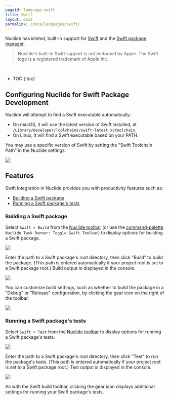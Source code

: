 ```yaml
---
pageid: language-swift
title: Swift
layout: docs
permalink: /docs/languages/swift/
---
```


Nuclide has *limited*, built-in support for [Swift](https://swift.org/) and the [Swift package manager](https://github.com/apple/swift-package-manager).

> Nuclide's built-in Swift support is not endorsed by Apple. The Swift
  logo is a registered trademark of Apple Inc.

<br/>

* TOC
{:toc}

## Configuring Nuclide for Swift Package Development

Nuclide will attempt to find a Swift executable automatically:

- On macOS, it will use the latest version of Swift installed, at `/Library/Developer/Toolchains/swift-latest.xctoolchain`.
- On Linux, it will find a Swift executable based on your PATH.

You may use a specific version of Swift by setting the "Swift Toolchain Path"
in the Nuclide settings:

![](/static/images/docs/language-swift-toolchain-path.png)

## Features

Swift integration in Nuclide provides you with productivity features such as:

- [Building a Swift package](#features__building-a-swift-package)
- [Running a Swift package's tests](#features__running-a-swift-packages-tests)

### Building a Swift package

Select `Swift > Build` from the [Nuclide toolbar](/docs/features/toolbar/#buttons)
(or use the [command-palette](/docs/editor/basics/#command-palette) `Nuclide Task Runner: Toggle Swift Toolbar`)
to display options for building a Swift package.

![](/static/images/docs/language-swift-build-toolbar.png)

Enter the path to a Swift package's root directory, then click "Build" to build
the package. (This path is entered automatically if your project root is set to
a Swift package root.) Build output is displayed in the console.

![](/static/images/docs/language-swift-build-output.png)

You can customize build settings, such as whether to build the package in a
"Debug" or "Release" configuration, by clicking the gear icon on the right
of the toolbar.

![](/static/images/docs/language-swift-build-toolbar-settings.png)

### Running a Swift package's tests

Select `Swift > Test` from the [Nuclide toolbar](/docs/features/toolbar/#buttons)
to display options for running a Swift package's tests.

![](/static/images/docs/language-swift-test-toolbar.png)

Enter the path to a Swift package's root directory, then click "Test" to run the
package's tests. (This path is entered automatically if your project root is set
to a Swift package root.) Test output is displayed in the console.

![](/static/images/docs/language-swift-test-output.png)

As with the Swift build toolbar, clicking the gear icon displays additional
settings for running your Swift package's tests.
